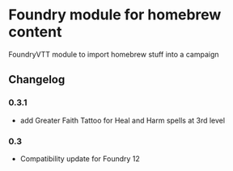 # Foundry module for homebrew content
FoundryVTT module to import homebrew stuff into a campaign

## Changelog
### 0.3.1
- add Greater Faith Tattoo for Heal and Harm spells at 3rd level

### 0.3
- Compatibility update for Foundry 12
